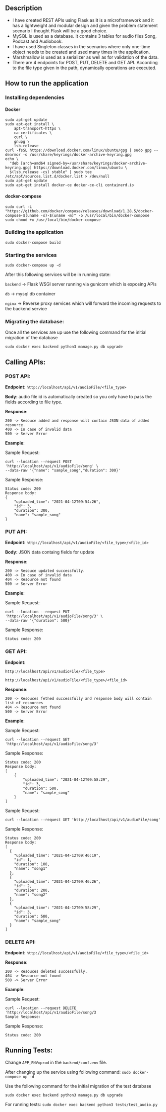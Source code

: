 ## Description
* I have created REST APIs using Flask as it is a microframework and it has a lightweight and modular design and given the problem statement scenario I thought Flask will be a good choice.   
* MySQL is used as a database. It contains 3 tables for audio files Song, Podcast and Audiobook.   
* I have used Singleton classes in the scenarios where only one-time object needs to be created and used many times in the application.   
* Marshmallow is used as a serializer as well as for validation of the data. 
* There are 4 endpoints for POST, PUT, DELETE and GET API. According to the file type given in the path, dynamically operations are executed.
## How to run the application
### Installing dependencies
#### Docker
```
sudo apt-get update
sudo apt-get install \
    apt-transport-https \
    ca-certificates \
    curl \
    gnupg \
    lsb-release
curl -fsSL https://download.docker.com/linux/ubuntu/gpg | sudo gpg --dearmor -o /usr/share/keyrings/docker-archive-keyring.gpg
echo \
  "deb [arch=amd64 signed-by=/usr/share/keyrings/docker-archive-keyring.gpg] https://download.docker.com/linux/ubuntu \
  $(lsb_release -cs) stable" | sudo tee /etc/apt/sources.list.d/docker.list > /dev/null
sudo apt-get update
sudo apt-get install docker-ce docker-ce-cli containerd.io
```
#### docker-compose
```
sudo curl -L "https://github.com/docker/compose/releases/download/1.28.5/docker-compose-$(uname -s)-$(uname -m)" -o /usr/local/bin/docker-compose
sudo chmod +x /usr/local/bin/docker-compose
```
### Building the application
```
sudo docker-compose build
```
### Starting the services
```
sudo docker-compose up -d
```
After this following services will be in running state:

``backend`` -> Flask WSGI server running via gunicorn which is exposing APIs 

``db`` -> mysql db container

``nginx`` -> Reverse proxy services which will forward the incoming requests to the backend service

### Migrating the database:
Once all the services are up use the following command for the initial migration of the database
```
sudo docker exec backend python3 manage.py db upgrade
```

## Calling APIs:
### POST API:
**Endpoint**: ``http://localhost/api/v1/audioFile/<file_type>``

**Body**:
audio file id is automatically created so you only have to pass the fields according to file type.

**Response**:
```
200 -> Resouce added and response will contain JSON data of added resource.
400 -> In case of invalid data
500 -> Server Error
```

**Example**:

Sample Request:
```
curl --location --request POST 'http://localhost/api/v1/audioFile/song' \
--data-raw '{"name": "sample_song","duration": 300}'
```
Sample Response:
```
Status code: 200
Response body:
{
	"uploaded_time": "2021-04-12T09:54:26",
	"id": 3,
	"duration": 300,
	"name": "sample_song"
}
```

### PUT API:
**Endpoint**: ``http://localhost/api/v1/audioFile/<file_type>/<file_id>``

**Body**:
JSON data containg fields for update

**Response**:
```
200 -> Resouce updated successfully.
400 -> In case of invalid data
404 -> Resource not found
500 -> Server Error
```

**Example**:

Sample Request:
```
curl --location --request PUT 'http://localhost/api/v1/audioFile/song/3' \
--data-raw '{"duration": 500}'
```
Sample Response:
```
Status code: 200
```

### GET API:

**Endpoint**: 

``http://localhost/api/v1/audioFile/<file_type>``


``http://localhost/api/v1/audioFile/<file_type>/<file_id>``

**Response**:
```
200 -> Resouces fethed successfully and response body will contain list of resources
404 -> Resource not found
500 -> Server Error
```

**Example**:

Sample Request:
```
curl --location --request GET 'http://localhost/api/v1/audioFile/song/3'
```

Sample Response:
```
Status code: 200
Response body:
[
	{
		"uploaded_time": "2021-04-12T09:58:29",
		"id": 3,
		"duration": 500,
		"name": "sample_song"
	}
]
```

Sample Request:
```
curl --location --request GET 'http://localhost/api/v1/audioFile/song'
```
Sample Response:
```
Status code: 200
Response body:
[
  {
    "uploaded_time": "2021-04-12T09:46:19",
    "id": 1,
    "duration": 100,
    "name": "song1"
  },
  {
    "uploaded_time": "2021-04-12T09:46:26",
    "id": 2,
    "duration": 200,
    "name": "song2"
  },
  {
    "uploaded_time": "2021-04-12T09:58:29",
    "id": 3,
    "duration": 500,
    "name": "sample_song"
  }
]
```


### DELETE API:
**Endpoint**: ``http://localhost/api/v1/audioFile/<file_type>/<file_id>``

**Response**:
```
200 -> Resouces deleted successfully.
404 -> Resource not found
500 -> Server Error
```

**Example**:

Sample Request:
```
curl --location --request DELETE 'http://localhost/api/v1/audioFile/song/3
Sample Response:
```

Sample Response:
```
Status code: 200
```

## Running Tests:
Change ``APP_ENV=prod`` in the ``backend/conf.env`` file.

After changing up the service using following command:
``sudo docker-compose up -d``

Use the following command for the initial migration of the test database
```
sudo docker exec backend python3 manage.py db upgrade
```

For running tests:
``sudo docker exec backend python3 tests/test_audio.py``
